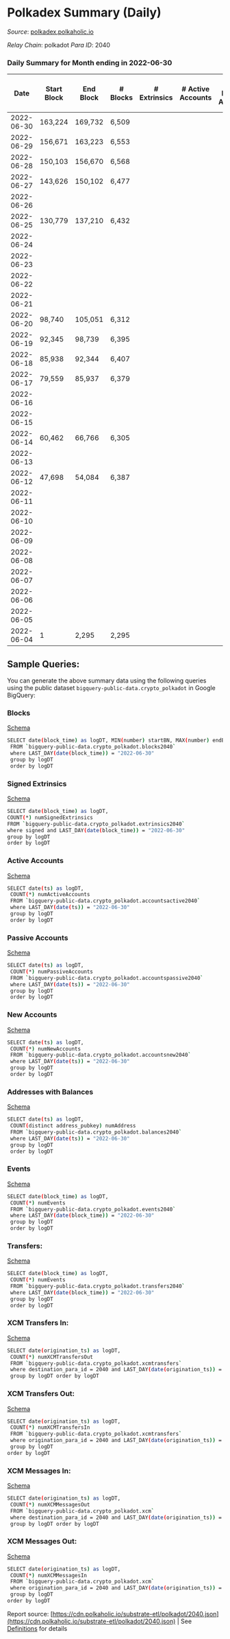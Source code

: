 # Polkadex Summary (Daily)

_Source_: [polkadex.polkaholic.io](https://polkadex.polkaholic.io)

*Relay Chain*: polkadot
*Para ID*: 2040



### Daily Summary for Month ending in 2022-06-30


| Date    | Start Block | End Block | # Blocks | # Extrinsics | # Active Accounts | # Passive Accounts | # New Accounts | # Addresses | # Events  | # Transfers ($USD) | # XCM Transfers In ($USD) | # XCM Transfers Out ($USD) | # XCM In | # XCM Out | Issues |
|---------|-------------|-----------|----------|--------------|-------------------|--------------------|----------------|-------------|-----------|--------------------|---------------------------|----------------------------|----------|-----------|--------|
| 2022-06-30 | 163,224 | 169,732 | 6,509 |  |  |  |  |  | 13,022 |   |   |   |  |  |  |
| 2022-06-29 | 156,671 | 163,223 | 6,553 |  |  |  |  |  | 13,109 |   |   |   |  |  |  |
| 2022-06-28 | 150,103 | 156,670 | 6,568 |  |  |  |  |  | 13,140 |   |   |   |  |  |  |
| 2022-06-27 | 143,626 | 150,102 | 6,477 |  |  |  |  |  | 12,958 |   |   |   |  |  |  |
| 2022-06-26 |  |  |  |  |  |  |  |  |  |   |   |   |  |  |  |
| 2022-06-25 | 130,779 | 137,210 | 6,432 |  |  |  |  |  | 12,868 |   |   |   |  |  |  |
| 2022-06-24 |  |  |  |  |  |  |  |  |  |   |   |   |  |  |  |
| 2022-06-23 |  |  |  |  |  |  |  |  |  |   |   |   |  |  |  |
| 2022-06-22 |  |  |  |  |  |  |  |  |  |   |   |   |  |  |  |
| 2022-06-21 |  |  |  |  |  |  |  |  |  |   |   |   |  |  |  |
| 2022-06-20 | 98,740 | 105,051 | 6,312 |  |  |  |  |  | 12,628 |   |   |   |  |  |  |
| 2022-06-19 | 92,345 | 98,739 | 6,395 |  |  |  |  |  | 12,793 |   |   |   |  |  |  |
| 2022-06-18 | 85,938 | 92,344 | 6,407 |  |  |  |  |  | 12,818 |   |   |   |  |  |  |
| 2022-06-17 | 79,559 | 85,937 | 6,379 |  |  |  |  |  | 12,761 |   |   |   |  |  |  |
| 2022-06-16 |  |  |  |  |  |  |  |  |  |   |   |   |  |  |  |
| 2022-06-15 |  |  |  |  |  |  |  |  |  |   |   |   |  |  |  |
| 2022-06-14 | 60,462 | 66,766 | 6,305 |  |  |  |  |  | 12,614 |   |   |   |  |  |  |
| 2022-06-13 |  |  |  |  |  |  |  |  |  |   |   |   |  |  |  |
| 2022-06-12 | 47,698 | 54,084 | 6,387 |  |  |  |  |  | 12,778 |   |   |   |  |  |  |
| 2022-06-11 |  |  |  |  |  |  |  |  |  |   |   |   |  |  |  |
| 2022-06-10 |  |  |  |  |  |  |  |  |  |   |   |   |  |  |  |
| 2022-06-09 |  |  |  |  |  |  |  |  |  |   |   |   |  |  |  |
| 2022-06-08 |  |  |  |  |  |  |  |  |  |   |   |   |  |  |  |
| 2022-06-07 |  |  |  |  |  |  |  |  |  |   |   |   |  |  |  |
| 2022-06-06 |  |  |  |  |  |  |  |  |  |   |   |   |  |  |  |
| 2022-06-05 |  |  |  |  |  |  |  |  |  |   |   |   |  |  |  |
| 2022-06-04 | 1 | 2,295 | 2,295 |  |  |  |  |  | 4,591 |   |   |   |  |  |  |

## Sample Queries:
You can generate the above summary data using the following queries using the public dataset `bigquery-public-data.crypto_polkadot` in Google BigQuery:


### Blocks 

[Schema](https://github.com/colorfulnotion/substrate-etl/blob/main/schema/blocks.json)

```bash
SELECT date(block_time) as logDT, MIN(number) startBN, MAX(number) endBN, COUNT(*) numBlocks 
 FROM `bigquery-public-data.crypto_polkadot.blocks2040`  
 where LAST_DAY(date(block_time)) = "2022-06-30" 
 group by logDT 
 order by logDT
```

### Signed Extrinsics 

[Schema](https://github.com/colorfulnotion/substrate-etl/blob/main/schema/extrinsics.json)

```bash
SELECT date(block_time) as logDT, 
COUNT(*) numSignedExtrinsics 
FROM `bigquery-public-data.crypto_polkadot.extrinsics2040`  
where signed and LAST_DAY(date(block_time)) = "2022-06-30" 
group by logDT 
order by logDT
```

### Active Accounts 

[Schema](https://github.com/colorfulnotion/substrate-etl/blob/main/schema/accountsactive.json)

```bash
SELECT date(ts) as logDT, 
 COUNT(*) numActiveAccounts 
 FROM `bigquery-public-data.crypto_polkadot.accountsactive2040` 
 where LAST_DAY(date(ts)) = "2022-06-30" 
 group by logDT 
 order by logDT
```

### Passive Accounts 

[Schema](https://github.com/colorfulnotion/substrate-etl/blob/main/schema/accountspassive.json)

```bash
SELECT date(ts) as logDT, 
 COUNT(*) numPassiveAccounts 
 FROM `bigquery-public-data.crypto_polkadot.accountspassive2040` 
 where LAST_DAY(date(ts)) = "2022-06-30" 
 group by logDT 
 order by logDT
```

### New Accounts 

[Schema](https://github.com/colorfulnotion/substrate-etl/blob/main/schema/accountsnew.json)

```bash
SELECT date(ts) as logDT, 
 COUNT(*) numNewAccounts 
 FROM `bigquery-public-data.crypto_polkadot.accountsnew2040` 
 where LAST_DAY(date(ts)) = "2022-06-30" 
 group by logDT
 order by logDT
```

### Addresses with Balances 

[Schema](https://github.com/colorfulnotion/substrate-etl/blob/main/schema/balances.json)

```bash
SELECT date(ts) as logDT,
 COUNT(distinct address_pubkey) numAddress 
 FROM `bigquery-public-data.crypto_polkadot.balances2040` 
 where LAST_DAY(date(ts)) = "2022-06-30" 
 group by logDT 
 order by logDT
```

### Events 

[Schema](https://github.com/colorfulnotion/substrate-etl/blob/main/schema/events.json)

```bash
SELECT date(block_time) as logDT, 
 COUNT(*) numEvents 
 FROM `bigquery-public-data.crypto_polkadot.events2040` 
 where LAST_DAY(date(block_time)) = "2022-06-30" 
 group by logDT 
 order by logDT
```

### Transfers:

[Schema](https://github.com/colorfulnotion/substrate-etl/blob/main/schema/transfers.json)

```bash
SELECT date(block_time) as logDT, 
 COUNT(*) numEvents 
 FROM `bigquery-public-data.crypto_polkadot.transfers2040` 
 where LAST_DAY(date(block_time)) = "2022-06-30" 
 group by logDT 
 order by logDT
```

### XCM Transfers In: 

[Schema](https://github.com/colorfulnotion/substrate-etl/blob/main/schema/xcmtransfers.json)

```bash
SELECT date(origination_ts) as logDT, 
 COUNT(*) numXCMTransfersOut 
 FROM `bigquery-public-data.crypto_polkadot.xcmtransfers` 
 where destination_para_id = 2040 and LAST_DAY(date(origination_ts)) = "2022-06-30" 
 group by logDT order by logDT
```

### XCM Transfers Out: 

[Schema](https://github.com/colorfulnotion/substrate-etl/blob/main/schema/xcmtransfers.json)

```bash
SELECT date(origination_ts) as logDT, 
 COUNT(*) numXCMTransfersIn 
 FROM `bigquery-public-data.crypto_polkadot.xcmtransfers` 
 where origination_para_id = 2040 and LAST_DAY(date(origination_ts)) = "2022-06-30" 
 group by logDT 
order by logDT
```

### XCM Messages In: 

[Schema](https://github.com/colorfulnotion/substrate-etl/blob/main/schema/xcm.json)

```bash
SELECT date(origination_ts) as logDT, 
 COUNT(*) numXCMMessagesOut 
 FROM `bigquery-public-data.crypto_polkadot.xcm` 
 where destination_para_id = 2040 and LAST_DAY(date(origination_ts)) = "2022-06-30" 
 group by logDT order by logDT
```

### XCM Messages Out: 

[Schema](https://github.com/colorfulnotion/substrate-etl/blob/main/schema/xcm.json)

```bash
SELECT date(origination_ts) as logDT, 
 COUNT(*) numXCMMessagesIn 
 FROM `bigquery-public-data.crypto_polkadot.xcm` 
 where origination_para_id = 2040 and LAST_DAY(date(origination_ts)) = "2022-06-30" 
 group by logDT 
order by logDT
```


Report source: [https://cdn.polkaholic.io/substrate-etl/polkadot/2040.json](https://cdn.polkaholic.io/substrate-etl/polkadot/2040.json) | See [Definitions](/DEFINITIONS.md) for details
